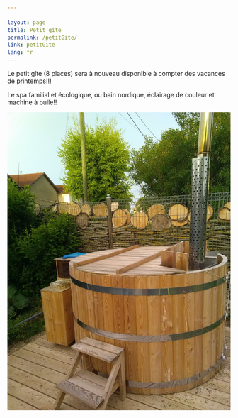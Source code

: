 ```yaml
---

layout: page
title: Petit gîte
permalink: /petitGite/
link: petitGite
lang: fr
---
```

Le petit gîte (8 places) sera à nouveau disponible à compter des vacances de printemps!!!

Le spa familial et écologique, ou bain nordique, éclairage de couleur et machine à bulle!!

![](/images/gite13p/spa.jpg )

